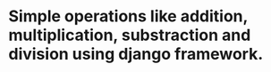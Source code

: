 
<h1>Simple operations like addition, multiplication, substraction and division using django framework. <h2>
